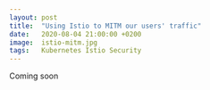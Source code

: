 ```yaml
---
layout: post
title:  "Using Istio to MITM our users' traffic"
date:   2020-08-04 21:00:00 +0200
image:  istio-mitm.jpg
tags:   Kubernetes Istio Security
---
```


Coming soon
